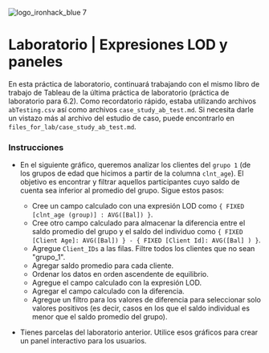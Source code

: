 ![logo_ironhack_blue 7](https://user-images.githubusercontent.com/23629340/40541063-a07a0a8a-601a-11e8-91b5-2f13e4e6b441.png)

# Laboratorio | Expresiones LOD y paneles

En esta práctica de laboratorio, continuará trabajando con el mismo libro de trabajo de Tableau de la última práctica de laboratorio (práctica de laboratorio para 6.2). Como recordatorio rápido, estaba utilizando archivos `abTesting.csv` así como archivos `case_study_ab_test.md`. Si necesita darle un vistazo más al archivo del estudio de caso, puede encontrarlo en `files_for_lab/case_study_ab_test.md`.

### Instrucciones

- En el siguiente gráfico, queremos analizar los clientes del `grupo 1` (de los grupos de edad que hicimos a partir de la columna `clnt_age`). El objetivo es encontrar y filtrar aquellos participantes cuyo saldo de cuenta sea inferior al promedio del grupo. Sigue estos pasos:

  - Cree un campo calculado con una expresión LOD como `{ FIXED [clnt_age (group)] : AVG([Bal]) }`.
  - Cree otro campo calculado para almacenar la diferencia entre el saldo promedio del grupo y el saldo del individuo como `{ FIXED [Client Age]: AVG([Bal]) } - { FIXED [Client Id]: AVG([Bal] ) }`.
  - Agregue `Client_IDs` a las filas. Filtre todos los clientes que no sean "grupo_1".
  - Agregar saldo promedio para cada cliente.
  - Ordenar los datos en orden ascendente de equilibrio.
  - Agregue el campo calculado con la expresión LOD.
  - Agregar el campo calculado con la diferencia.
  - Agregue un filtro para los valores de diferencia para seleccionar solo valores positivos (es decir, casos en los que el saldo individual es menor que el saldo promedio del grupo).

- Tienes parcelas del laboratorio anterior. Utilice esos gráficos para crear un panel interactivo para los usuarios.